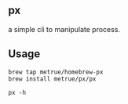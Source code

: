 ## px

a simple cli to manipulate process.

## Usage

```
brew tap metrue/homebrew-px
brew install metrue/px/px

px -h
```

